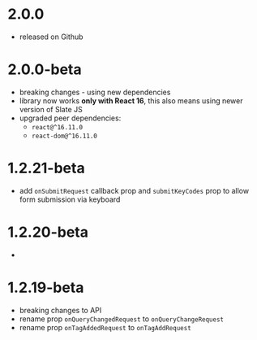 # 2.0.0

- released on Github

# 2.0.0-beta

- breaking changes - using new dependencies
- library now works **only with React 16**, this
  also means using newer version of Slate JS
- upgraded peer dependencies:
  * `react@^16.11.0`
  * `react-dom@^16.11.0`

# 1.2.21-beta

- add `onSubmitRequest` callback prop and `submitKeyCodes` prop to allow form submission via keyboard

# 1.2.20-beta

-

# 1.2.19-beta

- breaking changes to API
- rename prop `onQueryChangedRequest` to `onQueryChangeRequest`
- rename prop `onTagAddedRequest` to `onTagAddRequest`
